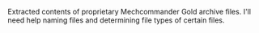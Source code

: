 Extracted contents of proprietary Mechcommander Gold archive files. I'll need help naming files and determining file types of certain files.
